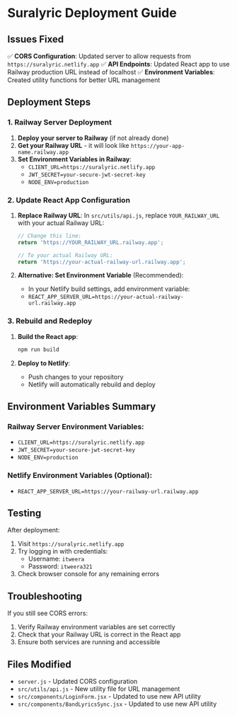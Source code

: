 # Suralyric Deployment Guide

## Issues Fixed

✅ **CORS Configuration**: Updated server to allow requests from `https://suralyric.netlify.app`
✅ **API Endpoints**: Updated React app to use Railway production URL instead of localhost
✅ **Environment Variables**: Created utility functions for better URL management

## Deployment Steps

### 1. Railway Server Deployment

1. **Deploy your server to Railway** (if not already done)
2. **Get your Railway URL** - it will look like `https://your-app-name.railway.app`
3. **Set Environment Variables in Railway**:
   - `CLIENT_URL=https://suralyric.netlify.app`
   - `JWT_SECRET=your-secure-jwt-secret-key`
   - `NODE_ENV=production`

### 2. Update React App Configuration

1. **Replace Railway URL**: In `src/utils/api.js`, replace `YOUR_RAILWAY_URL` with your actual Railway URL:
   ```javascript
   // Change this line:
   return 'https://YOUR_RAILWAY_URL.railway.app';
   
   // To your actual Railway URL:
   return 'https://your-actual-railway-url.railway.app';
   ```

2. **Alternative: Set Environment Variable** (Recommended):
   - In your Netlify build settings, add environment variable:
   - `REACT_APP_SERVER_URL=https://your-actual-railway-url.railway.app`

### 3. Rebuild and Redeploy

1. **Build the React app**:
   ```bash
   npm run build
   ```

2. **Deploy to Netlify**:
   - Push changes to your repository
   - Netlify will automatically rebuild and deploy

## Environment Variables Summary

### Railway Server Environment Variables:
- `CLIENT_URL=https://suralyric.netlify.app`
- `JWT_SECRET=your-secure-jwt-secret-key`
- `NODE_ENV=production`

### Netlify Environment Variables (Optional):
- `REACT_APP_SERVER_URL=https://your-railway-url.railway.app`

## Testing

After deployment:
1. Visit `https://suralyric.netlify.app`
2. Try logging in with credentials:
   - Username: `itweera`
   - Password: `itweera321`
3. Check browser console for any remaining errors

## Troubleshooting

If you still see CORS errors:
1. Verify Railway environment variables are set correctly
2. Check that your Railway URL is correct in the React app
3. Ensure both services are running and accessible

## Files Modified

- `server.js` - Updated CORS configuration
- `src/utils/api.js` - New utility file for URL management
- `src/components/LoginForm.jsx` - Updated to use new API utility
- `src/components/BandLyricsSync.jsx` - Updated to use new API utility

